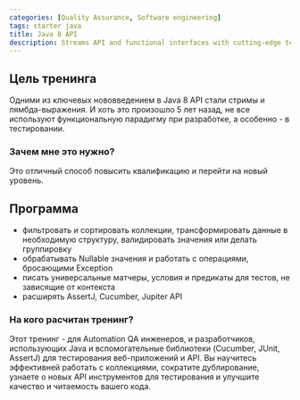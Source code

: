 ```yaml
---
categories: [Quality Assurance, Software engineering]
tags: starter java
title: Java 8 API
description: Streams API and functional interfaces with cutting-edge test frameworks for QA automation engineers
---
```

## Цель тренинга
Одними из ключевых нововведением в Java 8 API стали стримы и лямбда-выражения. И хоть это произошло 5 лет назад, не все используют функциональную парадигму при разработке, а особенно - в тестировании.

### Зачем мне это нужно?
Это отличный способ повысить квалификацию и перейти на новый уровень. 

## Программа
- фильтровать и сортировать коллекции, трансформировать данные в необходимую структуру, валидировать значения или делать группировку
- обрабатывать Nullable значения и работать с операциями, бросающими Exception
- писать универсальные матчеры, условия и предикаты для тестов, не зависящие от контекста
- расширять AssertJ, Cucumber, Jupiter API

### На кого расчитан тренинг?
Этот тренинг - для Automation QA инженеров, и разработчиков, использующих Java и вспомогательные библиотеки (Cucumber, JUnit, AssertJ) для тестирования веб-приложений и API. Вы научитесь эффективней работать с коллекциями, сократите дублирование, узнаете о новых API инструментов для тестирования и улучшите качество и читаемость вашего кода. 
